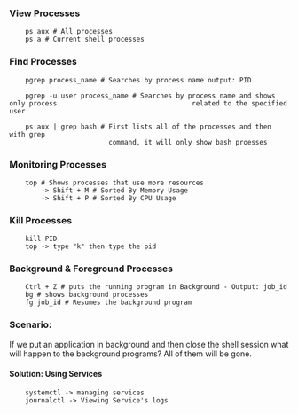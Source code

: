 
### View Processes 

```
	ps aux # All processes
	ps a # Current shell processes
```

### Find Processes

```
	pgrep process_name # Searches by process name output: PID
	
	pgrep -u user process_name # Searches by process name and shows only process                                  related to the specified user

	ps aux | grep bash # First lists all of the processes and then with grep 
	                     command, it will only show bash proesses
```
### Monitoring Processes

```
	top # Shows processes that use more resources 
		-> Shift + M # Sorted By Memory Usage
		-> Shift + P # Sorted By CPU Usage
```


### Kill Processes 
```
	kill PID
	top -> type "k" then type the pid
```


### Background & Foreground Processes 

```
	Ctrl + Z # puts the running program in Background - Output: job_id
	bg # shows background processes
	fg job_id # Resumes the background program
```

### Scenario:
If we put an application in background and then close the shell session what will happen to the background programs?
All of them will be gone.
#### Solution: Using Services
```
	systemctl -> managing services
	journalctl -> Viewing Service's logs
```


